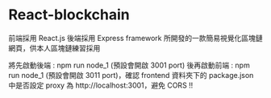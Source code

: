 # React-blockchain
前端採用 React.js 後端採用 Express framework 所開發的一款簡易視覺化區塊鏈網頁，供本人區塊鏈練習採用

將先啟動後端 : npm run node_1 (預設會開啟 3001 port)
後再啟動前端 : npm run node_1 (預設會開啟 3011 port)，確認 frontend 資料夾下的 package.json 中是否設定 proxy 為 http://localhost:3001，避免 CORS !!
